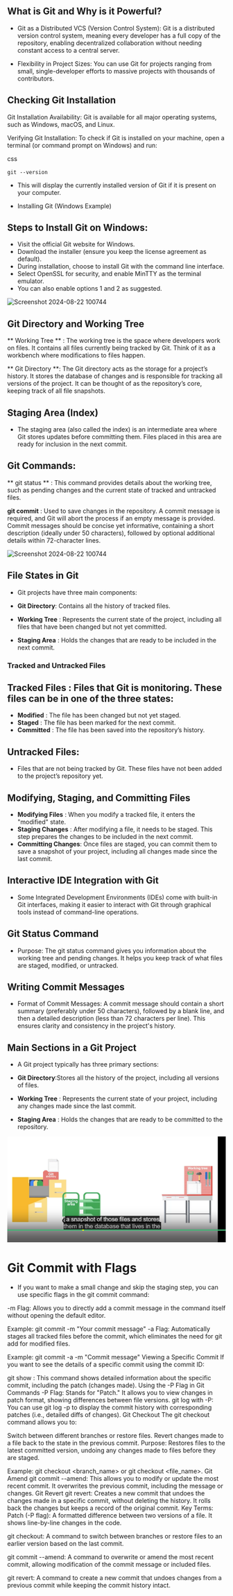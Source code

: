 ## What is Git and Why is it Powerful?
- Git as a Distributed VCS (Version Control System): Git is a distributed version control system, meaning every developer has a full copy of the repository, enabling decentralized collaboration without needing constant access to a central server.

- Flexibility in Project Sizes: You can use Git for projects ranging from small, single-developer efforts to massive projects with thousands of contributors.

## Checking Git Installation
Git Installation Availability: Git is available for all major operating systems, such as Windows, macOS, and Linux.

Verifying Git Installation: To check if Git is installed on your machine, open a terminal (or command prompt on Windows) and run:

css
```
git --version
```
- This will display the currently installed version of Git if it is present on your computer.

- Installing Git (Windows Example)
## Steps to Install Git on Windows:
- Visit the official Git website for Windows.
- Download the installer (ensure you keep the license agreement as default).
- During installation, choose to install Git with the command line interface.
- Select OpenSSL for security, and enable MinTTY as the terminal emulator.
- You can also enable options 1 and 2 as suggested.


![Screenshot 2024-08-22 100744](https://www.c-sharpcorner.com/article/git-and-github-version-control-local-and-remote-repository/Images/Git%20And%20Github%20Version%20Control.png)

## Git Directory and Working Tree
** Working Tree ** : The working tree is the space where developers work on files. It contains all files currently being tracked by Git. Think of it as a workbench where modifications to files happen.

** Git Directory **: The Git directory acts as the storage for a project’s history. It stores the database of changes and is responsible for tracking all versions of the project. It can be thought of as the repository’s core, keeping track of all file snapshots.

## Staging Area (Index)
- The staging area (also called the index) is an intermediate area where Git stores updates before committing them. Files placed in this area are ready for inclusion in the next commit.
## Git Commands:
** git status ** : This command provides details about the working tree, such as pending changes and the current state of tracked and untracked files.

**git commit** : Used to save changes in the repository. A commit message is required, and Git will abort the process if an empty message is provided. Commit messages should be concise yet informative, containing a short description (ideally under 50 characters), followed by optional additional details within 72-character lines.

![Screenshot 2024-08-22 100744](https://devmountain.com/wp-content/uploads/2022/01/Gitvs_Github-1a-1.jpg)


## File States in Git
- Git projects have three main components:

- **Git Directory**: Contains all the history of tracked files.
- **Working Tree** : Represents the current state of the project, including all files that have been changed but not yet committed.
- **Staging Area** : Holds the changes that are ready to be included in the next commit.
### Tracked and Untracked Files
## Tracked Files : Files that Git is monitoring. These files can be in one of the three states:
- **Modified** : The file has been changed but not yet staged.
- **Staged** : The file has been marked for the next commit.
- **Committed** : The file has been saved into the repository’s history.
## Untracked Files:
- Files that are not being tracked by Git. These files have not been added to the project’s repository yet.

## Modifying, Staging, and Committing Files
- **Modifying Files** : When you modify a tracked file, it enters the "modified" state.
- **Staging Changes** : After modifying a file, it needs to be staged. This step prepares the changes to be included in the next commit.
- **Committing Changes**: Once files are staged, you can commit them to save a snapshot of your project, including all changes made since the last commit.

## Interactive IDE Integration with Git
- Some Integrated Development Environments (IDEs) come with built-in Git interfaces, making it easier to interact with Git through graphical tools instead of command-line operations.

## Git Status Command
- Purpose: The git status command gives you information about the working tree and pending changes. It helps you keep track of what files are staged, modified, or untracked.
## Writing Commit Messages
- Format of Commit Messages: A commit message should contain a short summary (preferably under 50 characters), followed by a blank line, and then a detailed description (less than 72 characters per line). This ensures clarity and consistency in the project's history.
## Main Sections in a Git Project
- A Git project typically has three primary sections:

- **Git Directory**:Stores all the history of the project, including all versions of files.
- **Working Tree** : Represents the current state of your project, including any changes made since the last commit.
- **Staging Area** : Holds the changes that are ready to be committed to the repository.

![Screenshot 2024-08-22 100744](https://github.com/Akshay107app/Version_Control/blob/main/Git/assets/git%20stagging.png?raw=true)


# Git Commit with Flags
- If you want to make a small change and skip the staging step, you can use specific flags in the git commit command:

-m Flag: Allows you to directly add a commit message in the command itself without opening the default editor.

Example: git commit -m "Your commit message"
-a Flag: Automatically stages all tracked files before the commit, which eliminates the need for git add for modified files.

Example: git commit -a -m "Commit message"
Viewing a Specific Commit
If you want to see the details of a specific commit using the commit ID:

git show <commit-id>: This command shows detailed information about the specific commit, including the patch (changes made).
Using the -P Flag in Git Commands
-P Flag: Stands for "Patch." It allows you to view changes in patch format, showing differences between file versions.
git log with -P: You can use git log -p to display the commit history with corresponding patches (i.e., detailed diffs of changes).
Git Checkout
The git checkout command allows you to:

Switch between different branches or restore files.
Revert changes made to a file back to the state in the previous commit.
Purpose: Restores files to the latest committed version, undoing any changes made to files before they are staged.

Example: git checkout <branch_name> or git checkout <file_name>.
Git Amend
git commit --amend: This allows you to modify or update the most recent commit. It overwrites the previous commit, including the message or changes.
Git Revert
git revert: Creates a new commit that undoes the changes made in a specific commit, without deleting the history. It rolls back the changes but keeps a record of the original commit.
Key Terms:
Patch (-P flag): A formatted difference between two versions of a file. It shows line-by-line changes in the code.

git checkout: A command to switch between branches or restore files to an earlier version based on the last commit.

git commit --amend: A command to overwrite or amend the most recent commit, allowing modification of the commit message or included files.

git revert: A command to create a new commit that undoes changes from a previous commit while keeping the commit history intact.

